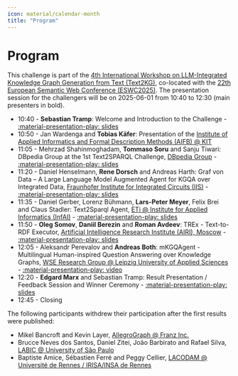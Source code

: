 ```yaml
---
icon: material/calendar-month
title: "Program"
---
```

<!-- markdownlint-disable MD012 MD013 MD024 MD033 -->
# Program

This challenge is part of the [4th International Workshop on LLM-Integrated Knowledge Graph Generation from Text (Text2KG)](https://aiisc.ai/text2kg2025), co-located with the [22th European Semantic Web Conference (ESWC2025)](https://2025.eswc-conferences.org/).
The presentation session for the challengers will be on 2025-06-01 from 10:40 to 12:30 (main presenters in bold).

- 10:40 - **Sebastian Tramp**: Welcome and Introduction to the Challenge - [:material-presentation-play: slides](assets/talks/1-sebastian-tramp-introduction.pdf)
- 10:50 - Jan Wardenga and **Tobias Käfer**: Presentation of the [Institute of Applied Informatics and Formal Description Methods (AIFB) @ KIT](https://www.aifb.kit.edu/english/index.php)
- 11:05 - Mehrzad Shahinmoghadam, **Tommaso Soru** and Sanju Tiwari: DBpedia Group at the 1st Text2SPARQL Challenge, [DBpedia Group](https://www.dbpedia.org/) - [:material-presentation-play: slides](assets/talks/3-DBPEDIA-tommaso-soru.pdf)
- 11:20 - Daniel Henselmann, **Rene Dorsch** and Andreas Harth: Graf von Data – A Large Language Model Augmented Agent
for KGQA over Integrated Data, [Fraunhofer Institute for Integrated Circuits (IIS)](https://www.iis.fraunhofer.de/en.html) - [:material-presentation-play: slides](assets/talks/4-IIS-QL-rene-dorsch-fraunhofer-iis.pdf)
- 11:35 - Daniel Gerber, Lorenz Bühmann, **Lars-Peter Meyer**, Felix Brei and Claus Stadler: Text2Sparql Agent, [ETi @ Institute for Applied Informatics (InfAI)](https://cc-eti.org/) - [:material-presentation-play: slides](assets/talks/5-INFAI-lars-peter-meyer.pdf)
- 11:50 - **Oleg Somov**, **Daniil Berezin** and **Roman Avdeev**: TREx - Text-to-RDF Executor, [Artificial Intelligence Research Institute (AIRI), Moscow](https://airi.net/) - [:material-presentation-play: slides](assets/talks/6-MIPT-oleg-somov-daniil-berezin-roman-avdeev-airi.pdf)
- 12:05 - Aleksandr Perevalov and **Andreas Both**: mKGQAgent - Multilingual Human-inspired Question Answering over Knowledge Graphs, [WSE Research Group @ Leipzig University of Applied Sciences](https://github.com/WSE-research) - [:material-presentation-play: video](assets/talks/7-WSE-andreas-both-htwk.mp4)
- 12:20 - **Edgard Marx** and Sebastian Tramp: Result Presentation / Feedback Session and Winner Ceremony - [:material-presentation-play: slides](assets/talks/8-edgard-marx-result-presentation.pdf)
- 12:45 - Closing

The following participants withdrew their participation after the first results were published:


- Mikel Bancroft and Kevin Layer, [AllegroGraph @ Franz Inc.](https://franz.com/)
- Brucce Neves dos Santos, Daniel Zitei, João Barbirato and Rafael Silva, [LABIC @ University of São Paulo](https://labic.icmc.usp.br/)
- Baptiste Amice, Sébastien Ferré and Peggy Cellier, [LACODAM @ Université de Rennes / IRISA/INSA de Rennes](https://team.inria.fr/lacodam/)
